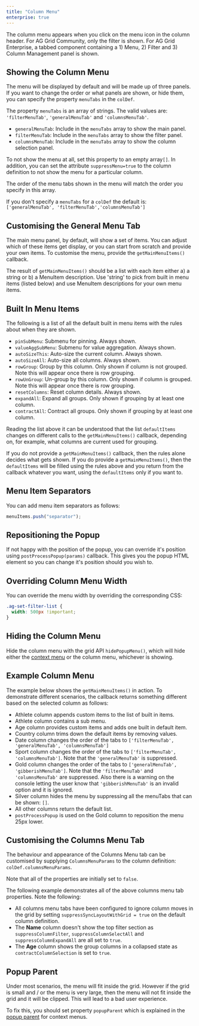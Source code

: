 ```yaml
---
title: "Column Menu"
enterprise: true
---
```


The column menu appears when you click on the menu icon in the column header. For AG Grid Community, only the filter is shown. For AG Grid Enterprise, a tabbed component containing a 1) Menu, 2) Filter and 3) Column Management panel is shown.

## Showing the Column Menu

The menu will be displayed by default and will be made up of three panels. If you want to change the order or what panels are shown, or hide them, you can specify the property `menuTabs` in the `colDef`.

The property `menuTabs` is an array of strings. The valid values are: `'filterMenuTab'`, `'generalMenuTab'` and `'columnsMenuTab'`.

- `generalMenuTab`: Include in the `menuTabs` array to show the main panel.
- `filterMenuTab`: Include in the `menuTabs` array to show the filter panel.
- `columnsMenuTab`: Include in the `menuTabs` array to show the column selection panel.

To not show the menu at all, set this property to an empty array`[]`. In addition, you can set the attribute `suppressMenu=true` to the column definition to not show the menu for a particular column.

The order of the menu tabs shown in the menu will match the order you specify in this array.

If you don't specify a `menuTabs` for a `colDef` the default is: `['generalMenuTab', 'filterMenuTab','columnsMenuTab']`

## Customising the General Menu Tab

The main menu panel, by default, will show a set of items. You can adjust which of these items get display, or you can start from scratch and provide your own items. To customise the menu, provide the `getMainMenuItems()` callback.

The result of `getMainMenuItems()` should be a list with each item either a) a string or b) a MenuItem description. Use 'string' to pick from built in menu items (listed below) and use MenuItem descriptions for your own menu items.

<api-documentation source='grid-properties/properties.json' section='accessories' names='["getMainMenuItems"]'  ></api-documentation>

## Built In Menu Items

The following is a list of all the default built in menu items with the rules about when they are shown.

- `pinSubMenu`: Submenu for pinning. Always shown.
- `valueAggSubMenu`: Submenu for value aggregation. Always shown.
- `autoSizeThis`: Auto-size the current column. Always shown.
- `autoSizeAll`: Auto-size all columns. Always shown.
- `rowGroup`: Group by this column. Only shown if column is not grouped. Note this will appear once there is row grouping.
- `rowUnGroup`: Un-group by this column. Only shown if column is grouped. Note this will appear once there is row grouping.
- `resetColumns`: Reset column details. Always shown.
- `expandAll`: Expand all groups. Only shown if grouping by at least one column.
- `contractAll`: Contract all groups. Only shown if grouping by at least one column.

Reading the list above it can be understood that the list `defaultItems` changes on different calls to the `getMainMenuItems()` callback, depending on, for example, what columns are current used for grouping.

If you do not provide a `getMainMenuItems()` callback, then the rules alone decides what gets shown. If you do provide a `getMainMenuItems()`, then the `defaultItems` will be filled using the rules above and you return from the callback whatever you want, using the `defaultItems` only if you want to.

## Menu Item Separators

You can add menu item separators as follows:

```js
menuItems.push("separator");
```

## Repositioning the Popup

If not happy with the position of the popup, you can override it's position using `postProcessPopup(params)` callback. This gives you the popup HTML element so you can change it's position should you wish to.

<api-documentation source='grid-properties/properties.json' section='accessories' names='["postProcessPopup"]'  ></api-documentation>

## Overriding Column Menu Width

You can override the menu width by overriding the corresponding CSS:

```css
.ag-set-filter-list {
  width: 500px !important;
}
```

## Hiding the Column Menu

Hide the column menu with the grid API `hidePopupMenu()`, which will hide either the [context menu](/context-menu/) or the column menu, whichever is showing.

## Example Column Menu

The example below shows the `getMainMenuItems()` in action. To demonstrate different scenarios, the callback returns something different based on the selected column as follows:

- Athlete column appends custom items to the list of built in items.
- Athlete column contains a sub menu.
- Age column provides custom items and adds one built in default item.
- Country column trims down the default items by removing values.
- Date column changes the order of the tabs to `['filterMenuTab', 'generalMenuTab', 'columnsMenuTab']`
- Sport column changes the order of the tabs to `['filterMenuTab', 'columnsMenuTab']`. Note that the `'generalMenuTab'` is suppressed.
- Gold column changes the order of the tabs to `['generalMenuTab', 'gibberishMenuTab']`. Note that the `'filterMenuTab'` and `'columnsMenuTab'` are suppressed. Also there is a warning on the console letting the user know that `'gibberishMenuTab'` is an invalid option and it is ignored.
- Silver column hides the menu by suppressing all the menuTabs that can be shown: `[]`.
- All other columns return the default list.
- `postProcessPopup` is used on the Gold column to reposition the menu 25px lower.

<grid-example title='Column Menu' name='column-menu' type='generated' options='{ "enterprise": true, "modules": ["clientside", "menu", "columnpanel"] }'></grid-example>

## Customising the Columns Menu Tab

The behaviour and appearance of the Columns Menu tab can be customised by supplying `ColumnsMenuParams` to the column definition: `colDef.columnsMenuParams`.

Note that all of the properties are initially set to `false`.

<api-documentation source='column-properties/properties.json' section='header' names='["columnsMenuParams"]' ></api-documentation>

The following example demonstrates all of the above columns menu tab properties. Note the following:

- All columns menu tabs have been configured to ignore column moves in the grid by setting `suppressSyncLayoutWithGrid = true` on the default column definition.
- The **Name** column doesn't show the top filter section as `suppressColumnFilter`, `suppressColumnSelectAll` and `suppressColumnExpandAll` are all set to `true`.
- The **Age** column shows the group columns in a collapsed state as `contractColumnSelection` is set to `true`.

<grid-example title='Customising Columns Menu Tab' name='customising-columns-menu-tab' type='generated' options='{ "enterprise": true, "modules": ["clientside", "menu", "columnpanel" ] }'></grid-example>

## Popup Parent

Under most scenarios, the menu will fit inside the grid. However if the grid is small and / or the menu is very large, then the menu will not fit inside the grid and it will be clipped. This will lead to a bad user experience.

To fix this, you should set property `popupParent` which is explained in the [popup parent](/context-menu/#popup-parent) for context menus.
